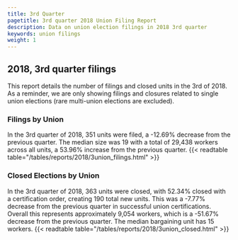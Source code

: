 ```yaml
---
title: 3rd Quarter 
pagetitle: 3rd quarter 2018 Union Filing Report
description: Data on union election filings in 2018 3rd quarter 
keywords: union filings
weight: 1
---
```


## 2018, 3rd quarter filings

This report details the number of filings and closed units in the 3rd of 2018. As a reminder, we are only showing filings and closures related to single union elections (rare multi-union elections are excluded).

### Filings by Union
In the 3rd quarter of 2018, 351 units were filed, a -12.69% decrease from the previous quarter. The median size was 19 with a total of 29,438 workers across all units, a 53.96% increase from the previous quarter.
{{< readtable table="/tables/reports/2018/3union_filings.html" >}}

### Closed Elections by Union
In the 3rd quarter of 2018, 363 units were closed, with 52.34% closed with a certification order, creating 190 total new units. This was a -7.77% decrease from the previous quarter in successful union certifications. Overall this represents approximately 9,054 workers, which is a -51.67% decrease from the previous quarter. The median bargaining unit has 15 workers.
{{< readtable table="/tables/reports/2018/3union_closed.html" >}}
